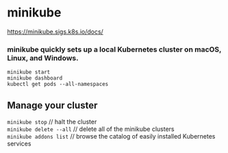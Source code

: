 # minikube
https://minikube.sigs.k8s.io/docs/
### minikube quickly sets up a local Kubernetes cluster on macOS, Linux, and Windows. 

`minikube start`  
`minikube dashboard`  
`kubectl get pods --all-namespaces`  

## Manage your cluster
`minikube stop` // halt the cluster  
`minikube delete --all` // delete all of the minikube clusters  
`minikube addons list` // browse the catalog of easily installed Kubernetes services  
